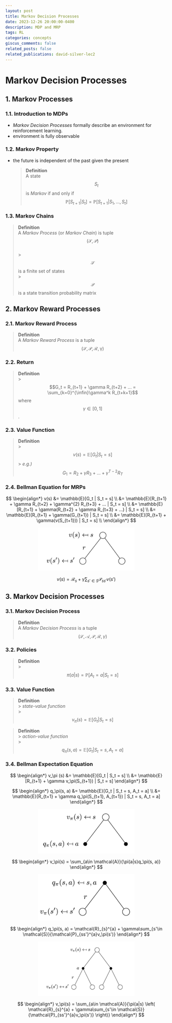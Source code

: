 ```yaml
---
layout: post
title: Markov Decision Processes
date: 2023-12-26 20:00:00-0400
description: MDP and MRP
tags: RL
categories: concepts
giscus_comments: false
related_posts: false
related_publications: david-silver-lec2
---
```


# Markov Decision Processes

## 1. Markov Processes

### 1.1. Introduction to MDPs

- _Markov Decision Processes_ formally describe an environment for reinforcement learning.
- environment is fully observable

### 1.2. Markov Property

- the future is independent of the past given the present
  > **Definition**<br>
  > A state $$S_t$$ is _Markov_ if and only if
  > $$\mathbb{P}[S_{t+1}|S_t] = \mathbb{P}[S_{t+1}|S_1, ..., S_t]$$

### 1.3. Markov Chains

> **Definition**<br>
> A _Markov Process_ (or _Markov Chain_) is tuple $$(\mathcal{S}, \mathcal{P})$$<br> > $$\mathcal{S}$$ is a finite set of states<br> > $$\mathcal{P}$$ is a state transition probability matrix

## 2. Markov Reward Processes

### 2.1. Markov Reward Process

> **Definition**<br>
> A _Markov Reward Process_ is a tuple $$(\mathcal{S}, \mathcal{P}, \mathcal{R}, \mathcal{\gamma})$$

### 2.2. Return

> **Definition**<br> > $$G_t = R_{t+1} + \gamma R_{t+2} + ... = \sum_{k=0}^{\infin}\gamma^k R_{t+k+1}$$
> where $$\gamma \in [0, 1]$$.

### 2.3. Value Function

> **Definition**<br> > $$v(s) = \mathbb{E}[G_t |S_t = s]$$ > _e.g.)_ $$G_1 = R_2 + \gamma R_3 + ... + \gamma^{T-2}R_T$$

### 2.4. Bellman Equation for MRPs

$$
\begin{align*}
    v(s)
    &= \mathbb{E}[G_t | S_t = s] \\
    &= \mathbb{E}[R_{t+1} + \gamma R_{t+2} + \gamma^{2} R_{t+3} + ... | S_t = s] \\
    &= \mathbb{E}[R_{t+1} + \gamma(R_{t+2} + \gamma R_{t+3} + ...) | S_t = s] \\
    &= \mathbb{E}[R_{t+1} + \gamma(G_{t+1}) | S_t = s] \\
    &= \mathbb{E}[R_{t+1} + \gamma(v(S_{t+1})) | S_t = s] \\
\end{align*}
$$

<p align="center">
    <img src="../assets/img/mdp/value-function.png" width="300px">
</p>

$$
v(s) = \mathcal{R}_s + \gamma\sum_{s'\in S}\mathcal{P}_{ss'}v(s')
$$

## 3. Markov Decision Processes

### 3.1. Markov Decision Process

> **Definition**<br>
> A _Markov Decision Process_ is a tuple $$(\mathcal{S}, \mathcal{A}, \mathcal{P}, \mathcal{R}, \gamma)$$

### 3.2. Policies

> **Definition**<br> > $$\pi(a|s) = \mathbb{P}[A_t = a | S_t = s]$$

### 3.3. Value Function

> **Definition**<br> > _state-value function_<br> > $$v_\pi (s) = \mathbb{E}[G_t | S_t = s]$$

> **Definition**<br> > _action-value function_<br> > $$q_\pi(s, a) = \mathbb{E}[G_t | S_t = s, A_t = a]$$

### 3.4. Bellman Expectation Equation

$$
\begin{align*}
    v_\pi (s)
    &= \mathbb{E}[G_t | S_t = s] \\
    &= \mathbb{E}[R_{t+1} + \gamma v_\pi(S_{t+1}) | S_t = s]
\end{align*}
$$

$$
\begin{align*}
    q_\pi(s, a)
    &= \mathbb{E}[G_t | S_t = s, A_t = a] \\
    &= \mathbb{E}[R_{t+1} + \gamma q_\pi(S_{t+1}, A_{t+1}) | S_t = s, A_t = a]
\end{align*}
$$

<p align="center">
    <img src="../assets/img/mdp/state-value.png" width="300px">
</p>

$$
\begin{align*}
    v_\pi(s) = \sum_{a\in \mathcal{A}}{\pi(a|s)q_\pi(s, a)}
\end{align*}
$$

<p align="center">
    <img src="../assets/img/mdp/action-value.png" width="300px">
</p>

$$
\begin{align*}
    q_\pi(s, a) = \mathcal{R}_{s}^{a} + \gamma\sum_{s'\in \mathcal{S}}{\mathcal{P}_{ss'}^{a}v_\pi(s')}
\end{align*}
$$

<p align="center">
    <img src="../assets/img/mdp/combine.png" width="300px">
</p>

$$
\begin{align*}
    v_\pi(s) = \sum_{a\in \mathcal{A}}{\pi(a|s)
    \left(
    \mathcal{R}_{s}^{a} + \gamma\sum_{s'\in \mathcal{S}}{\mathcal{P}_{ss'}^{a}v_\pi(s')}   \right)}
\end{align*}
$$
